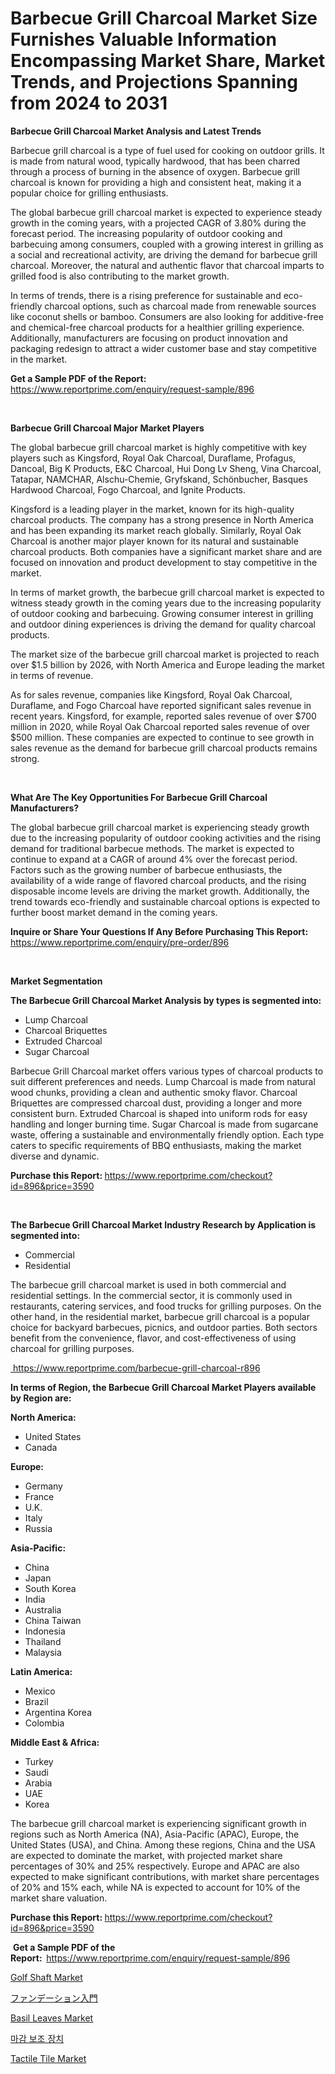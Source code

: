 <p><h1>Barbecue Grill Charcoal Market Size Furnishes Valuable Information Encompassing Market Share, Market Trends, and Projections Spanning from 2024 to 2031</h1></p><p><strong>Barbecue Grill Charcoal Market Analysis and Latest Trends</strong></p>
<p><p>Barbecue grill charcoal is a type of fuel used for cooking on outdoor grills. It is made from natural wood, typically hardwood, that has been charred through a process of burning in the absence of oxygen. Barbecue grill charcoal is known for providing a high and consistent heat, making it a popular choice for grilling enthusiasts.</p><p>The global barbecue grill charcoal market is expected to experience steady growth in the coming years, with a projected CAGR of 3.80% during the forecast period. The increasing popularity of outdoor cooking and barbecuing among consumers, coupled with a growing interest in grilling as a social and recreational activity, are driving the demand for barbecue grill charcoal. Moreover, the natural and authentic flavor that charcoal imparts to grilled food is also contributing to the market growth.</p><p>In terms of trends, there is a rising preference for sustainable and eco-friendly charcoal options, such as charcoal made from renewable sources like coconut shells or bamboo. Consumers are also looking for additive-free and chemical-free charcoal products for a healthier grilling experience. Additionally, manufacturers are focusing on product innovation and packaging redesign to attract a wider customer base and stay competitive in the market.</p></p>
<p><strong>Get a Sample PDF of the Report:&nbsp;</strong> <a href="https://www.reportprime.com/enquiry/request-sample/896">https://www.reportprime.com/enquiry/request-sample/896</a></p>
<p>&nbsp;</p>
<p><strong>Barbecue Grill Charcoal Major Market Players</strong></p>
<p><p>The global barbecue grill charcoal market is highly competitive with key players such as Kingsford, Royal Oak Charcoal, Duraflame, Profagus, Dancoal, Big K Products, E&C Charcoal, Hui Dong Lv Sheng, Vina Charcoal, Tatapar, NAMCHAR, Alschu-Chemie, Gryfskand, Schönbucher, Basques Hardwood Charcoal, Fogo Charcoal, and Ignite Products. </p><p>Kingsford is a leading player in the market, known for its high-quality charcoal products. The company has a strong presence in North America and has been expanding its market reach globally. Similarly, Royal Oak Charcoal is another major player known for its natural and sustainable charcoal products. Both companies have a significant market share and are focused on innovation and product development to stay competitive in the market.</p><p>In terms of market growth, the barbecue grill charcoal market is expected to witness steady growth in the coming years due to the increasing popularity of outdoor cooking and barbecuing. Growing consumer interest in grilling and outdoor dining experiences is driving the demand for quality charcoal products.</p><p>The market size of the barbecue grill charcoal market is projected to reach over $1.5 billion by 2026, with North America and Europe leading the market in terms of revenue.</p><p>As for sales revenue, companies like Kingsford, Royal Oak Charcoal, Duraflame, and Fogo Charcoal have reported significant sales revenue in recent years. Kingsford, for example, reported sales revenue of over $700 million in 2020, while Royal Oak Charcoal reported sales revenue of over $500 million. These companies are expected to continue to see growth in sales revenue as the demand for barbecue grill charcoal products remains strong.</p></p>
<p>&nbsp;</p>
<p><strong>What Are The Key Opportunities For Barbecue Grill Charcoal Manufacturers?</strong></p>
<p><p>The global barbecue grill charcoal market is experiencing steady growth due to the increasing popularity of outdoor cooking activities and the rising demand for traditional barbecue methods. The market is expected to continue to expand at a CAGR of around 4% over the forecast period. Factors such as the growing number of barbecue enthusiasts, the availability of a wide range of flavored charcoal products, and the rising disposable income levels are driving the market growth. Additionally, the trend towards eco-friendly and sustainable charcoal options is expected to further boost market demand in the coming years.</p></p>
<p><strong>Inquire or Share Your Questions If Any Before Purchasing This Report:</strong> <a href="https://www.reportprime.com/enquiry/pre-order/896">https://www.reportprime.com/enquiry/pre-order/896</a></p>
<p>&nbsp;</p>
<p><strong>Market Segmentation</strong></p>
<p><strong>The Barbecue Grill Charcoal Market Analysis by types is segmented into:</strong></p>
<p><ul><li>Lump Charcoal</li><li>Charcoal Briquettes</li><li>Extruded Charcoal</li><li>Sugar Charcoal</li></ul></p>
<p><p>Barbecue Grill Charcoal market offers various types of charcoal products to suit different preferences and needs. Lump Charcoal is made from natural wood chunks, providing a clean and authentic smoky flavor. Charcoal Briquettes are compressed charcoal dust, providing a longer and more consistent burn. Extruded Charcoal is shaped into uniform rods for easy handling and longer burning time. Sugar Charcoal is made from sugarcane waste, offering a sustainable and environmentally friendly option. Each type caters to specific requirements of BBQ enthusiasts, making the market diverse and dynamic.</p></p>
<p><strong>Purchase this Report:&nbsp;</strong><a href="https://www.reportprime.com/checkout?id=896&price=3590">https://www.reportprime.com/checkout?id=896&price=3590</a></p>
<p>&nbsp;</p>
<p><strong>The Barbecue Grill Charcoal Market Industry Research by Application is segmented into:</strong></p>
<p><ul><li>Commercial</li><li>Residential</li></ul></p>
<p><p>The barbecue grill charcoal market is used in both commercial and residential settings. In the commercial sector, it is commonly used in restaurants, catering services, and food trucks for grilling purposes. On the other hand, in the residential market, barbecue grill charcoal is a popular choice for backyard barbecues, picnics, and outdoor parties. Both sectors benefit from the convenience, flavor, and cost-effectiveness of using charcoal for grilling purposes.</p></p>
<p><a href="https://www.reportprime.com/barbecue-grill-charcoal-r896">&nbsp;https://www.reportprime.com/barbecue-grill-charcoal-r896</a></p>
<p><strong>In terms of Region, the Barbecue Grill Charcoal Market Players available by Region are:</strong></p>
<p>
    <p> <strong> North America: </strong>
        <ul>
            <li>United States</li>
            <li>Canada</li>
        </ul>
        </p> 
    <p> <strong> Europe: </strong>
        <ul>
            <li>Germany</li>
            <li>France</li>
            <li>U.K.</li>
            <li>Italy</li>
            <li>Russia</li>
        </ul>
        </p> 
    <p> <strong> Asia-Pacific: </strong>
        <ul>
            <li>China</li>
            <li>Japan</li>
            <li>South Korea</li>
            <li>India</li>
            <li>Australia</li>
            <li>China Taiwan</li>
            <li>Indonesia</li>
            <li>Thailand</li>
            <li>Malaysia</li>
        </ul>
        </p> 
    <p> <strong> Latin America: </strong>
        <ul>
            <li>Mexico</li>
            <li>Brazil</li>
            <li>Argentina Korea</li>
            <li>Colombia</li>
        </ul>
        </p> 
    <p> <strong> Middle East & Africa: </strong>
        <ul>
            <li>Turkey</li>
            <li>Saudi</li>
            <li>Arabia</li>
            <li>UAE</li>
            <li>Korea</li>
        </ul>
    </p>
    </p>
<p><p>The barbecue grill charcoal market is experiencing significant growth in regions such as North America (NA), Asia-Pacific (APAC), Europe, the United States (USA), and China. Among these regions, China and the USA are expected to dominate the market, with projected market share percentages of 30% and 25% respectively. Europe and APAC are also expected to make significant contributions, with market share percentages of 20% and 15% each, while NA is expected to account for 10% of the market share valuation.</p></p>
<p><strong>Purchase this Report: </strong><a href="https://www.reportprime.com/checkout?id=896&price=3590">https://www.reportprime.com/checkout?id=896&price=3590</a></p>
<p>&nbsp;<strong>Get a Sample PDF of the Report:&nbsp;&nbsp;</strong><a href="https://www.reportprime.com/enquiry/request-sample/896">https://www.reportprime.com/enquiry/request-sample/896</a></p>
<p><strong></strong></p>
<p><p><a href="https://github.com/jodemen/Market-Research-Report-List-2/blob/main/golf-shaft-market.md">Golf Shaft Market</a></p><p><a href="https://github.com/kegley4963/Market-Research-Report-List-1/blob/main/685044270617.md">ファンデーション入門</a></p><p><a href="https://github.com/jj19131/Market-Research-Report-List-2/blob/main/basil-leaves-market.md">Basil Leaves Market</a></p><p><a href="https://github.com/vseigx30c9a1j/Market-Research-Report-List-2/blob/main/502944168171.md">마감 보조 장치</a></p><p><a href="https://issuu.com/reportprime-2/docs/tactile-tile-market-size-2030.pptx">Tactile Tile Market</a></p></p>